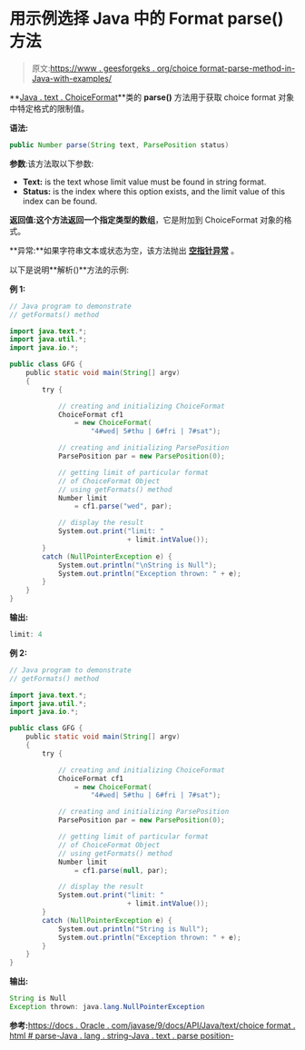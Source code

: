 # 用示例选择 Java 中的 Format parse()方法

> 原文:[https://www . geesforgeks . org/choice format-parse-method-in-Java-with-examples/](https://www.geeksforgeeks.org/choiceformat-parse-method-in-java-with-examples/)

**[Java . text . ChoiceFormat](https://www.geeksforgeeks.org/tag/java-choiceformat/)**类的 **parse()** 方法用于获取 choice format 对象中特定格式的限制值。

**语法:**

```java
public Number parse(String text, ParsePosition status)
```

**参数**:该方法取以下参数:

*   **Text:** is the text whose limit value must be found in string format.
*   **Status:** is the index where this option exists, and the limit value of this index can be found.

**返回值:**这个方法返回一个指定类型的**数组**，它是附加到 ChoiceFormat 对象的格式。

**异常:**如果字符串文本或状态为空，该方法抛出 **[空指针异常](https://www.geeksforgeeks.org/null-pointer-exception-in-java/)** 。

以下是说明**解析()**方法的示例:

**例 1:**

```java
// Java program to demonstrate
// getFormats() method

import java.text.*;
import java.util.*;
import java.io.*;

public class GFG {
    public static void main(String[] argv)
    {
        try {

            // creating and initializing ChoiceFormat
            ChoiceFormat cf1
                = new ChoiceFormat(
                    "4#wed| 5#thu | 6#fri | 7#sat");

            // creating and initializing ParsePosition
            ParsePosition par = new ParsePosition(0);

            // getting limit of particular format
            // of ChoiceFormat Object
            // using getFormats() method
            Number limit
                = cf1.parse("wed", par);

            // display the result
            System.out.print("limit: "
                             + limit.intValue());
        }
        catch (NullPointerException e) {
            System.out.println("\nString is Null");
            System.out.println("Exception thrown: " + e);
        }
    }
}
```

**输出:**

```java
limit: 4

```

**例 2:**

```java
// Java program to demonstrate
// getFormats() method

import java.text.*;
import java.util.*;
import java.io.*;

public class GFG {
    public static void main(String[] argv)
    {
        try {

            // creating and initializing ChoiceFormat
            ChoiceFormat cf1
                = new ChoiceFormat(
                    "4#wed| 5#thu | 6#fri | 7#sat");

            // creating and initializing ParsePosition
            ParsePosition par = new ParsePosition(0);

            // getting limit of particular format
            // of ChoiceFormat Object
            // using getFormats() method
            Number limit
                = cf1.parse(null, par);

            // display the result
            System.out.print("limit: "
                             + limit.intValue());
        }
        catch (NullPointerException e) {
            System.out.println("String is Null");
            System.out.println("Exception thrown: " + e);
        }
    }
}
```

**输出:**

```java
String is Null
Exception thrown: java.lang.NullPointerException

```

**参考:**[https://docs . Oracle . com/javase/9/docs/API/Java/text/choice format . html # parse-Java . lang . string-Java . text . parse position-](https://docs.oracle.com/javase/9/docs/api/java/text/ChoiceFormat.html#parse-java.lang.String-java.text.ParsePosition-)